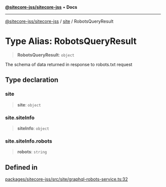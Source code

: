 [**@sitecore-jss/sitecore-jss**](../../README.md) • **Docs**

***

[@sitecore-jss/sitecore-jss](../../README.md) / [site](../README.md) / RobotsQueryResult

# Type Alias: RobotsQueryResult

> **RobotsQueryResult**: `object`

The schema of data returned in response to robots.txt request

## Type declaration

### site

> **site**: `object`

### site.siteInfo

> **siteInfo**: `object`

### site.siteInfo.robots

> **robots**: `string`

## Defined in

[packages/sitecore-jss/src/site/graphql-robots-service.ts:32](https://github.com/Sitecore/jss/blob/e262abe22bc8a139a1918b5a0c59cdb2b7252133/packages/sitecore-jss/src/site/graphql-robots-service.ts#L32)
